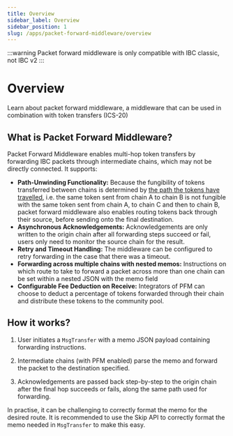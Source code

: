 ```yaml
---
title: Overview
sidebar_label: Overview
sidebar_position: 1
slug: /apps/packet-forward-middleware/overview
---
```


:::warning
Packet forward middleware is only compatible with IBC classic, not IBC v2
:::

# Overview

Learn about packet forward middleware, a middleware that can be used in combination with token transfers (ICS-20)

## What is Packet Forward Middleware?

Packet Forward Middleware enables multi-hop token transfers by forwarding IBC packets through intermediate chains, which may not be directly connected. It supports:

- **Path-Unwinding Functionality:**
 Because the fungibility of tokens transferred between chains is determined by [the path the tokens have travelled](/02-apps/01-transfer/01-overview/#denomination-trace), i.e. the same token sent from chain A to chain B is not fungible with the same token sent from chain A, to chain C and then to chain B, packet forward middleware also enables routing tokens back through their source, before sending onto the final destination.
- **Asynchronous Acknowledgements:**
 Acknowledgements are only written to the origin chain after all forwarding steps succeed or fail, users only need to monitor the source chain for the result. 
- **Retry and Timeout Handling:**
The middleware can be configured to retry forwarding in the case that there was a timeout.
- **Forwarding across multiple chains with nested memos:**
Instructions on which route to take to forward a packet across more than one chain can be set within a nested JSON with the memo field
- **Configurable Fee Deduction on Receive:**
Integrators of PFM can choose to deduct a percentage of tokens forwarded through their chain and distribute these tokens to the community pool.

## How it works?

1. User initiates a `MsgTransfer` with a memo JSON payload containing forwarding instructions.

2. Intermediate chains (with PFM enabled) parse the memo and forward the packet to the destination specified.

3. Acknowledgements are passed back step-by-step to the origin chain after the final hop succeeds or fails, along the same path used for forwarding.

In practise, it can be challenging to correctly format the memo for the desired route. It is recommended to use the Skip API to correctly format the memo needed in `MsgTransfer` to make this easy. 
